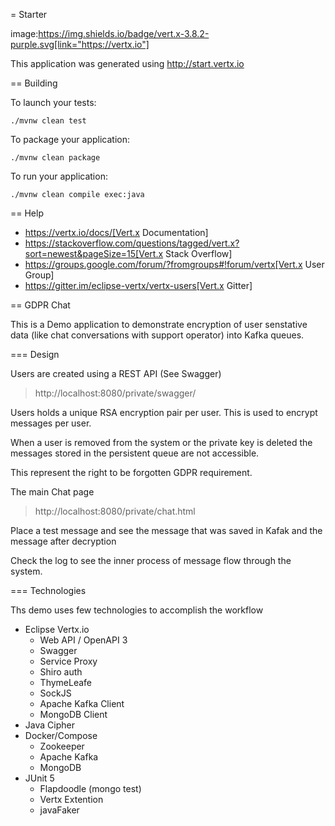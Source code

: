 = Starter

image:https://img.shields.io/badge/vert.x-3.8.2-purple.svg[link="https://vertx.io"]

This application was generated using http://start.vertx.io

== Building

To launch your tests:
```
./mvnw clean test
```

To package your application:
```
./mvnw clean package
```

To run your application:
```
./mvnw clean compile exec:java
```

== Help

* https://vertx.io/docs/[Vert.x Documentation]
* https://stackoverflow.com/questions/tagged/vert.x?sort=newest&pageSize=15[Vert.x Stack Overflow]
* https://groups.google.com/forum/?fromgroups#!forum/vertx[Vert.x User Group]
* https://gitter.im/eclipse-vertx/vertx-users[Vert.x Gitter]


== GDPR Chat

This is a Demo application to demonstrate encryption of user senstative data (like chat conversations with support operator) into Kafka queues.

=== Design

Users are created using a REST API (See Swagger)
> http://localhost:8080/private/swagger/

Users holds a unique RSA encryption pair per user. This is used to encrypt messages per user.

When a user is removed from the system or the private key is deleted the messages stored in the persistent queue are not accessible.

This represent the right to be forgotten GDPR requirement.

The main Chat page 
> http://localhost:8080/private/chat.html

Place a test message and see the message that was saved in Kafak and the message after decryption

Check the log to see the inner process of message flow through the system.

=== Technologies

Ths demo uses few technologies to accomplish the workflow

* Eclipse Vertx.io
    * Web API / OpenAPI 3
    * Swagger
    * Service Proxy
    * Shiro auth 
    * ThymeLeafe
    * SockJS
    * Apache Kafka Client
    * MongoDB Client
* Java Cipher
* Docker/Compose
    * Zookeeper
    * Apache Kafka
    * MongoDB
* JUnit 5
    * Flapdoodle (mongo test)
    * Vertx Extention
    * javaFaker
